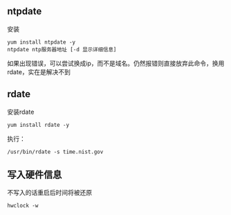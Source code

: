 ## ntpdate

安装

	yum install ntpdate -y
	ntpdate ntp服务器地址 [-d 显示详细信息]

如果出现错误，可以尝试换成ip，而不是域名。仍然报错则直接放弃此命令，换用rdate，实在是解决不到

## rdate

安装rdate

	yum install rdate -y

执行：

	/usr/bin/rdate -s time.nist.gov

## 写入硬件信息

不写入的话重启后时间将被还原

	hwclock -w